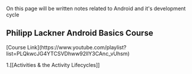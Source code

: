 
On this page will be written notes related to Android and it's development cycle


<h2>Philipp Lackner Android Basics Course</h2>
[Course Link](https://www.youtube.com/playlist?list=PLQkwcJG4YTCSVDhww92llY3CAnc_vUhsm)

1.[[Activities & the Activity Lifecycles]]